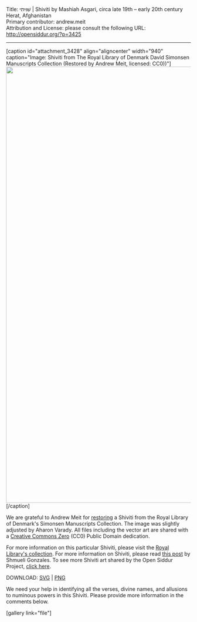 <html>
<head></head>
<body>
Title: שִׁוִּיתִי | Shiviti by Mashiah Asgari, circa late 19th – early 20th century Herat, Afghanistan<br />
Primary contributor: andrew.meit<br />
Attribution and License: please consult the following URL: <a href="http://opensiddur.org/?p=3425">http://opensiddur.org/?p=3425</a>
<p />
<hr />

[caption id="attachment_3428" align="aligncenter" width="940" caption="Image: Shiviti from The Royal Library of Denmark David Simonsen Manuscripts Collection (Restored by Andrew Meit, licensed: CC0))"]<a href="https://opensiddur.org/wp-content/uploads/2011/07/Shiviti-The-Royal-Library-of-Denmark-David-Simonsen-Manuscripts-Collection-Restored-by-Andrew-Meit.png"><img class="size-full wp-image-3428" title="Shiviti - The Royal Library of Denmark David Simonsen Manuscripts Collection (Restored by Andrew Meit)" src="https://opensiddur.org/wp-content/uploads/2011/07/Shiviti-The-Royal-Library-of-Denmark-David-Simonsen-Manuscripts-Collection-Restored-by-Andrew-Meit.png" alt="" width="940" height="1187" /></a>[/caption]

We are grateful to Andrew Meit for <a href="http://www.kb.dk/manus/judsam/2009/sep/dsh/en/object45162/">restoring</a> a Shiviti</a> from the Royal Library of Denmark's Simonsen Manuscripts Collection. The image was slightly adjusted by Aharon Varady. All files including the vector art are shared with a <a href="http://creativecommons.org/publicdomain/zero/1.0/">Creative Commons Zero</a> (CC0) Public Domain dedication.

For more information on this particular Shiviti, please visit the <a href="http://www.kb.dk/manus/judsam/2009/sep/dsh/en/object45162/">Royal Library's collection</a>. For more information on Shiviti, please read <a href="http://hardcoremesorah.wordpress.com/2011/05/18/sheviti-hashem-the-unspoken-declaration/">this post</a> by Shmueli Gonzales. To see more Shiviti art shared by the Open Siddur Project, <a href="https://opensiddur.org/tags/shiviti">click here</a>.

DOWNLOAD: <a href="https://opensiddur.org/wp-content/uploads/2011/07/Shiviti-The-Royal-Library-of-Denmark-David-Simonsen-Manuscripts-Collection-Restored-by-Andrew-Meit-Final.svg">SVG</a> | <a href="https://opensiddur.org/wp-content/uploads/2011/07/Shiviti-The-Royal-Library-of-Denmark-David-Simonsen-Manuscripts-Collection-Restored-by-Andrew-Meit.png">PNG</a>

We need your help in identifying all the verses, divine names, and allusions to numinous powers in this Shiviti. Please provide more information in the comments below.

[gallery link="file"]
</body>
</html>